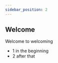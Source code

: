 ```yaml
---
sidebar_position: 2
---
```


## Welcome

Welcome  to welcoming

- 1 in the beginning
- 2 after that

